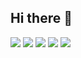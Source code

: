 ## Hi there 👋

<div style={display: "flex"; gap: "12px";}>
  <img src="https://res.cloudinary.com/dzjmswzgp/image/upload/v1735220835/photo_2024-12-26_15-32-48_pypapd.jpg"/>
  <img src="https://res.cloudinary.com/dzjmswzgp/image/upload/v1735220835/photo_2024-12-26_15-32-45_pqjxrg.jpg"/>
  <img src="https://res.cloudinary.com/dzjmswzgp/image/upload/v1735220819/photo_2024-12-26_15-32-43_1_ovy1cv.jpg"/>
  <img src="https://res.cloudinary.com/dzjmswzgp/image/upload/v1735220834/photo_2024-12-26_15-32-44_vytbhd.jpg"/>
  <img src="https://res.cloudinary.com/dzjmswzgp/image/upload/v1735220835/photo_2024-12-26_15-32-47_wd3fzu.jpg"/>
</div>
